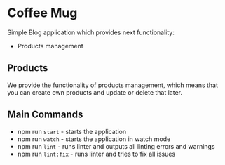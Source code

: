# Coffee Mug

Simple Blog application which provides next functionality:
- Products management

## Products
We provide the functionality of products management, which means that you can create own products
and update or delete that later.

## Main Commands
- npm run `start` - starts the application
- npm run `watch` - starts the application in watch mode
- npm run `lint` - runs linter and outputs all linting errors and warnings
- npm run `lint:fix` - runs linter and tries to fix all issues
